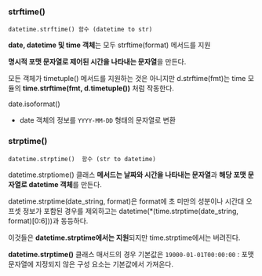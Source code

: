 ### strftime()

`datetime.strftime() 함수 (datetime to str)` 

**date, datetime 및 time 객체**는 모두 strftime(format) 메서드를 지원

**명시적 포맷 문자열로 제어된 시간을 나타내는 문자열**을 만든다.

모든 객체가 timetuple() 메서드를 지원하는 것은 아니지만 d.strftime(fmt)는 time  모듈의 **time.strftime(fmt, d.timetuple())** 처럼 작동한다.

date.isoformat()

- date 객체의 정보를 `YYYY-MM-DD` 형태의 문자열로 변환

### strptime()

`datetime.strptime()  함수 (str to datetime)`

datetime.strptiome() 클래스 **메서드는 날짜와 시간을 나타내는 문자열**과 **해당 포맷 문자열로 datetime 객체**를 만든다.

datetime.strptime(date_string, format)은 format에 초 미만의 성분이나 시간대 오프셋 정보가 포함된 경우를 제외하고는 datetime(*(time.strptime(date_string, format)[0:6]))과 동등하다.

이것들은 **datetime.strptime에서는 지원**되지만 time.strptime에서는 버려진다.

**datetime.strptime()** 클래스 매서드의 경우 기본값은 `19000-01-01T00:00:00` : 포맷 문자열에 지정되지 않은 구성 요소는 기본값에서 가져온다.
